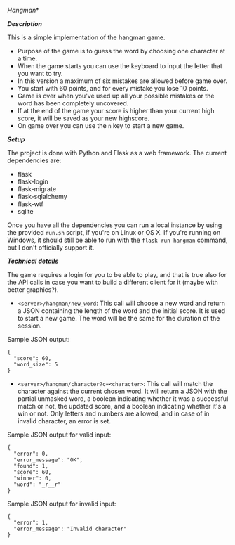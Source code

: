 *Hangman**


***Description***


This is a simple implementation of the hangman game.

- Purpose of the game is to guess the word by choosing one character at a time.
- When the game starts you can use the keyboard to input the letter that you want to try.
- In this version a maximum of six mistakes are allowed before game over.
- You start with 60 points, and for every mistake you lose 10 points.
- Game is over when you've used up all your possible mistakes or the word has been completely uncovered.
- If at the end of the game your score is higher than your current high score, it will be saved as your new highscore.
- On game over you can use the `n` key to start a new game.


***Setup***


The project is done with Python and Flask as a web framework.
The current dependencies are:
- flask
- flask-login
- flask-migrate
- flask-sqlalchemy
- flask-wtf
- sqlite

Once you have all the dependencies you can run a local instance by using the provided `run.sh` script, if you're on Linux or OS X.
If you're running on Windows, it should still be able to run with the `flask run hangman` command, but I don't officially support it.


***Technical details***

The game requires a login for you to be able to play, and that is true also for the API calls in case you want to build a different client for it (maybe with better graphics?).

- `<server>/hangman/new_word`: This call will choose a new word and return a JSON containing the length of the word and the initial score. It is used to start a new game. The word will be the same for the duration of the session.

Sample JSON output:
```
{
  "score": 60, 
  "word_size": 5
}
```

- `<server>/hangman/character?c=<character>`: This call will match the character against the current chosen word. It will return a JSON with the partial unmasked word, a boolean indicating whether it was a successful match or not, the updated score, and a boolean indicating whether it's a win or not. Only letters and numbers are allowed, and in case of in invalid character, an error is set.

Sample JSON output for valid input:
```
{
  "error": 0, 
  "error_message": "OK", 
  "found": 1, 
  "score": 60, 
  "winner": 0, 
  "word": "_r__r"
}
```

Sample JSON output for invalid input:
```
{
  "error": 1, 
  "error_message": "Invalid character"
}
```